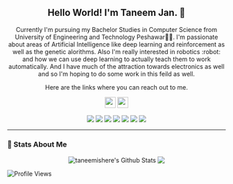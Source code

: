 
<h2 align="center">Hello World! I'm Taneem Jan. 👋</h2>
<p align="center">Currently I'm pursuing my Bachelor Studies in Computer Science from University of Engineering and Technology Peshawar👨‍🎓. I'm passionate about areas of Artificial Intelligence like deep learning and reinforcement as well as the genetic alorithms. Also I'm really interested in robotics :robot: and how we can use deep learning to actually teach them to work automatically. And I have much of the attraction towards electronics as well and so I'm hoping to do some work in this feild as well. 
</p>

<p align="center">Here are the links where you can reach out to me. </p>

<p align="center"><a href="https://twitter.com/taneemishere"><img src="https://img.shields.io/badge/twitter-%231DA1F2.svg?&style=for-the-badge&logo=twitter&logoColor=white" height=25></a> <a href="https://linkedin.com/in/taneem-jan-2a7b36118"><img src="https://img.shields.io/badge/linkedin-%230077B5.svg?&style=for-the-badge&logo=linkedin&logoColor=white" height=25></a> </p>

<p align="center" The feilds I am interested more>
<img src="https://img.shields.io/badge/Artificial Intelligence-black"> <img src="https://img.shields.io/badge/Machine Learning-green"> <img src="https://img.shields.io/badge/Robotics-brown"> <img src="https://img.shields.io/badge/Deep Learning-red"> <img src="https://img.shields.io/badge/Computer Vision-magenta"> <img src="https://img.shields.io/badge/Natural Language Processing-yellow"> <img src="https://img.shields.io/badge/Reinforcement Learning-blue"> 
</p>
<hr>

### 🚀 Stats About Me
<p align="center">
<img align="center" src="https://github-readme-stats.vercel.app/api?username=taneemishere&show_icons=true&line_height=21" alt="taneemishere's Github Stats" />
<img align="center" src="https://github-readme-stats.vercel.app/api/top-langs/?username=taneemishere&theme=default&line_height=27&layout=compact" />
</p>



![Profile Views](https://komarev.com/ghpvc/?username=taneemishere)

<!--
**taneemishere/taneemishere** is a ✨ _special_ ✨ repository because its `README.md` (this file) appears on your GitHub profile.

pic on right
<img height="270" src="sss.svg" align=right>

 
views
![Profile Views](https://komarev.com/ghpvc/?username=taneemishere)
[![HitCount](http://hits.dwyl.com/taneemishere/.svg)](http://hits.dwyl.com/taneemishere)


social modded badge
<a href="https://www.linkedin.com/in/michael-hoffmann-3b8933b1"><img src="https://img.shields.io/badge/linkedin-%230077B5.svg?&style=for-the-badge&logo=linkedin&logoColor=white" height=25></a>


language badges:
![Python](https://img.shields.io/badge/Python-FECE00?style=flat&logo=Python&logoColor=3776AB)
![C](https://img.shields.io/badge/C-00599C?style=flat&logo=c)
![C++](https://img.shields.io/badge/C++-00599C?style=flat&logo=c%2b%2b)

![HTML5](https://img.shields.io/badge/HTML5-E34F26?style=flat&logo=html5&logoColor=white)
![CSS3](https://img.shields.io/badge/CSS3-1572B6?style=flat&logo=css3)
![Bootstrap](https://img.shields.io/badge/Bootstrap-563D7C?style=flat&logo=bootstrap)
![JavaScript](https://img.shields.io/badge/JavaScript-555555?style=flat&logo=javascript)
![Nodejs](https://img.shields.io/badge/Nodejs-555555?style=flat&logo=Node.js)
![MongoDB](https://img.shields.io/badge/MongoDB-555555?style=flat&logo=mongodb)

![Git](https://img.shields.io/badge/Git-555555?style=flat-square&logo=git)
![GitHub](https://img.shields.io/badge/GitHub-181717?style=flat-square&logo=github)


-->




